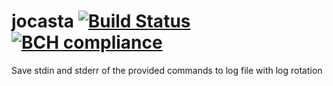 # jocasta [![Build Status](https://travis-ci.com/marema31/jocasta.svg?branch=master)](https://travis-ci.com/marema31/jocasta) [![BCH compliance](https://bettercodehub.com/edge/badge/marema31/jocasta?branch=master)](https://bettercodehub.com/)
Save stdin and stderr of the provided commands to log file with log rotation
